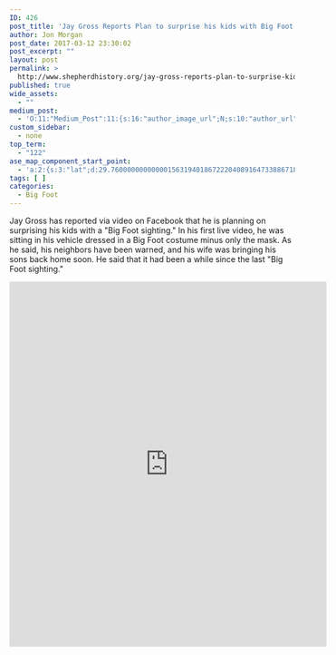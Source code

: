 ```yaml
---
ID: 426
post_title: 'Jay Gross Reports Plan to surprise his kids with Big Foot &#8220;Sighting&#8221;'
author: Jon Morgan
post_date: 2017-03-12 23:30:02
post_excerpt: ""
layout: post
permalink: >
  http://www.shepherdhistory.org/jay-gross-reports-plan-to-surprise-kids-with-big-foot-sighting/
published: true
wide_assets:
  - ""
medium_post:
  - 'O:11:"Medium_Post":11:{s:16:"author_image_url";N;s:10:"author_url";N;s:11:"byline_name";N;s:12:"byline_email";N;s:10:"cross_link";s:2:"no";s:2:"id";N;s:21:"follower_notification";s:3:"yes";s:7:"license";s:19:"all-rights-reserved";s:14:"publication_id";s:12:"881fb60cdbf3";s:6:"status";s:4:"none";s:3:"url";N;}'
custom_sidebar:
  - none
top_term:
  - "122"
ase_map_component_start_point:
  - 'a:2:{s:3:"lat";d:29.760000000000001563194018672220408916473388671875;s:3:"lng";d:-95.3799999999999954525264911353588104248046875;}'
tags: [ ]
categories:
  - Big Foot
---
```

Jay Gross has reported via video on Facebook that he is planning on surprising his kids with a "Big Foot sighting." In his first live video, he was sitting in his vehicle dressed in a Big Foot costume minus only the mask. As he said, his neighbors have been warned, and his wife was bringing his sons back home soon. He said that it had been a while since the last "Big Foot sighting."

<iframe style="border: none; overflow: hidden;" src="https://www.facebook.com/plugins/video.php?href=https%3A%2F%2Fwww.facebook.com%2Fjgross811%2Fvideos%2F10154721899773445%2F&amp;show_text=1&amp;width=560" width="560" height="644" frameborder="0" scrolling="no"></iframe>